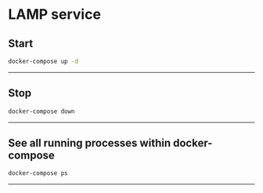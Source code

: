 # LAMP service



## Start

```bash
docker-compose up -d
```

---



## Stop

```bash
docker-compose down
```

---



## See all running processes within docker-compose

```bash
docker-compose ps
```

---

